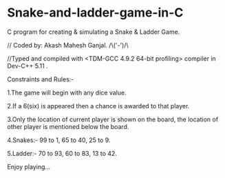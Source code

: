 # Snake-and-ladder-game-in-C
C program for creating &amp; simulating a Snake &amp; Ladder Game.

// Coded by: Akash Mahesh Ganjal.  /\\('-')/\ 

//Typed and compiled with <TDM-GCC 4.9.2 64-bit profiling> compiler in Dev-C++ 5.11 . 

Constraints and Rules:-

1.The game will begin with any dice value.

2.If a 6(six) is appeared then a chance is awarded to that player.

3.Only the location of current player is shown on the board,
	the location of other player is mentioned below the board.

4.Snakes:- 99 to  1, 65 to 40, 25 to 9.

5.Ladder:- 70 to 93, 60 to 83, 13 to 42.

Enjoy playing...
